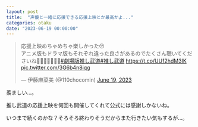 ```yaml
---
layout: post
title:  "声優と一緒に応援できる応援上映とか最高かよ..."
categories: otaku
date: "2023-06-19 00:00:00"
---
```


<blockquote class="twitter-tweet tw-align-center"><p lang="ja" dir="ltr">応援上映めちゃめちゃ楽しかった😚<br>アニメ版もドラマ版もそれぞれ違った良さがあるのでたくさん聴いてくださいね🩷💙💛💜🤍💚🧡<a href="https://twitter.com/hashtag/%E5%8A%87%E5%A0%B4%E7%89%88%E6%8E%A8%E3%81%97%E6%AD%A6%E9%81%93?src=hash&amp;ref_src=twsrc%5Etfw">#劇場版推し武道</a><a href="https://twitter.com/hashtag/%E6%8E%A8%E3%81%97%E6%AD%A6%E9%81%93?src=hash&amp;ref_src=twsrc%5Etfw">#推し武道</a> <a href="https://t.co/UUf2hdM3IK">https://t.co/UUf2hdM3IK</a> <a href="https://t.co/3G6b4n8iqg">pic.twitter.com/3G6b4n8iqg</a></p>&mdash; 伊藤麻菜美 (@110chocomin) <a href="https://twitter.com/110chocomin/status/1670741749671825410?ref_src=twsrc%5Etfw">June 19, 2023</a></blockquote> <script async src="https://platform.twitter.com/widgets.js" charset="utf-8"></script>

羨ましい...。

推し武道の応援上映を何回も開催してくれて公式には感謝しかないね。

いつまで続くのかな？そろそろ終わりそうだからまた行きたい気もするが...。
